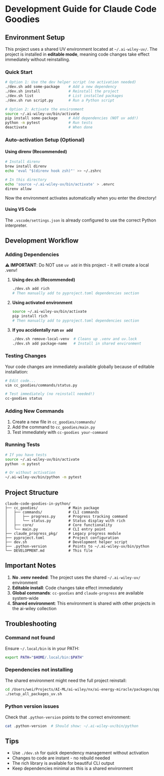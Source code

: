 # Development Guide for Claude Code Goodies

## Environment Setup

This project uses a shared UV environment located at `~/.ai-wiley-uv/`. The project is installed in **editable mode**, meaning code changes take effect immediately without reinstalling.

### Quick Start

```bash
# Option 1: Use the dev helper script (no activation needed)
./dev.sh add some-package    # Add a new dependency
./dev.sh install             # Reinstall the project
./dev.sh list                # List installed packages
./dev.sh run script.py       # Run a Python script

# Option 2: Activate the environment
source ~/.ai-wiley-uv/bin/activate
pip install some-package     # Add dependencies (NOT uv add!)
python -m pytest             # Run tests
deactivate                   # When done
```

### Auto-activation Setup (Optional)

#### Using direnv (Recommended)
```bash
# Install direnv
brew install direnv
echo 'eval "$(direnv hook zsh)"' >> ~/.zshrc

# In this directory
echo 'source ~/.ai-wiley-uv/bin/activate' > .envrc
direnv allow
```

Now the environment activates automatically when you enter the directory!

#### Using VS Code
The `.vscode/settings.json` is already configured to use the correct Python interpreter.

## Development Workflow

### Adding Dependencies

**⚠️ IMPORTANT**: Do NOT use `uv add` in this project - it will create a local .venv!

1. **Using dev.sh (Recommended)**
   ```bash
   ./dev.sh add rich
   # Then manually add to pyproject.toml dependencies section
   ```

2. **Using activated environment**
   ```bash
   source ~/.ai-wiley-uv/bin/activate
   pip install rich
   # Then manually add to pyproject.toml dependencies section
   ```

3. **If you accidentally run `uv add`**
   ```bash
   ./dev.sh remove-local-venv  # Cleans up .venv and uv.lock
   ./dev.sh add package-name   # Install in shared environment
   ```

### Testing Changes

Your code changes are immediately available globally because of editable installation:

```bash
# Edit code...
vim cc_goodies/commands/status.py

# Test immediately (no reinstall needed!)
cc-goodies status
```

### Adding New Commands

1. Create a new file in `cc_goodies/commands/`
2. Add the command to `cc_goodies/main.py`
3. Test immediately with `cc-goodies your-command`

### Running Tests

```bash
# If you have tests
source ~/.ai-wiley-uv/bin/activate
python -m pytest

# Or without activation
~/.ai-wiley-uv/bin/python -m pytest
```

## Project Structure

```
claude-code-goodies-in-python/
├── cc_goodies/              # Main package
│   ├── commands/            # CLI commands
│   │   ├── progress.py      # Progress tracking command
│   │   └── status.py        # Status display with rich
│   ├── core/                # Core functionality
│   └── main.py              # CLI entry point
├── claude_progress_pkg/     # Legacy progress module
├── pyproject.toml           # Project configuration
├── dev.sh                   # Development helper script
├── .python-version          # Points to ~/.ai-wiley-uv/bin/python
└── DEVELOPMENT.md           # This file
```

## Important Notes

1. **No .venv needed**: The project uses the shared `~/.ai-wiley-uv/` environment
2. **Editable install**: Code changes take effect immediately
3. **Global commands**: `cc-goodies` and `claude-progress` are available system-wide
4. **Shared environment**: This environment is shared with other projects in the ai-wiley collection

## Troubleshooting

### Command not found
Ensure `~/.local/bin` is in your PATH:
```bash
export PATH="$HOME/.local/bin:$PATH"
```

### Dependencies not installing
The shared environment might need the full project reinstall:
```bash
cd /Users/wei/Projects/AI-ML/ai-wiley/nx/ai-energy-miracle/packages/apps/python/
./setup_all_packages_uv.sh
```

### Python version issues
Check that `.python-version` points to the correct environment:
```bash
cat .python-version  # Should show: ~/.ai-wiley-uv/bin/python
```

## Tips

- Use `./dev.sh` for quick dependency management without activation
- Changes to code are instant - no rebuild needed
- The rich library is available for beautiful CLI output
- Keep dependencies minimal as this is a shared environment